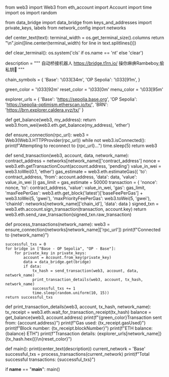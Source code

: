from web3 import Web3
from eth_account import Account
import time
import os
import random

from data_bridge import data_bridge
from keys_and_addresses import private_keys, labels
from network_config import networks

def center_text(text):
    terminal_width = os.get_terminal_size().columns
    return "\n".join([line.center(terminal_width) for line in text.splitlines()])

def clear_terminal():
    os.system('cls' if os.name == 'nt' else 'clear')

description = """
自动桥接机器人  https://bridge.t1rn.io/
操你麻痹Rambeboy,偷私钥🐶
"""

chain_symbols = {
    'Base': '\033[34m',
    'OP Sepolia': '\033[91m',
}

green_color = '\033[92m'
reset_color = '\033[0m'
menu_color = '\033[95m'

explorer_urls = {
    'Base': 'https://sepolia.base.org', 
    'OP Sepolia': 'https://sepolia-optimism.etherscan.io/tx/',
    'BRN': 'https://brn.explorer.caldera.xyz/tx/'
}

def get_balance(web3, my_address):
    return web3.from_wei(web3.eth.get_balance(my_address), 'ether')

def ensure_connection(rpc_url):
    web3 = Web3(Web3.HTTPProvider(rpc_url))
    while not web3.isConnected():
        print(f"Attempting to reconnect to {rpc_url}...")
        time.sleep(5)
    return web3

def send_transaction(web3, account, data, network_name):
    contract_address = networks[network_name]['contract_address']
    nonce = web3.eth.getTransactionCount(account.address, 'pending')
    value_in_wei = web3.toWei(0.1, 'ether')
    gas_estimate = web3.eth.estimateGas({
        'to': contract_address, 'from': account.address, 'data': data, 'value': value_in_wei
    })
    gas_limit = gas_estimate + 50000
    transaction = {
        'nonce': nonce,
        'to': contract_address,
        'value': value_in_wei,
        'gas': gas_limit,
        'maxFeePerGas': web3.eth.get_block('latest')['baseFeePerGas'] + web3.toWei(5, 'gwei'),
        'maxPriorityFeePerGas': web3.toWei(5, 'gwei'),
        'chainId': networks[network_name]['chain_id'],
        'data': data
    }
    signed_txn = web3.eth.account.sign_transaction(transaction, account.key)
    return web3.eth.send_raw_transaction(signed_txn.raw_transaction)

def process_transactions(network_name):
    web3 = ensure_connection(networks[network_name]['rpc_url'])
    print(f"Connected to {network_name}")

    successful_txs = 0
    for bridge in ["Base - OP Sepolia", "OP - Base"]:
        for private_key in private_keys:
            account = Account.from_key(private_key)
            data = data_bridge.get(bridge)
            if data:
                tx_hash = send_transaction(web3, account, data, network_name)
                print_transaction_details(web3, account, tx_hash, network_name)
                successful_txs += 1
                time.sleep(random.uniform(10, 15))
    return successful_txs

def print_transaction_details(web3, account, tx_hash, network_name):
    tx_receipt = web3.eth.wait_for_transaction_receipt(tx_hash)
    balance = get_balance(web3, account.address)
    print(f"{green_color}Transaction sent from: {account.address}")
    print(f"Gas used: {tx_receipt.gasUsed}")
    print(f"Block number: {tx_receipt.blockNumber}")
    print(f"ETH balance: {balance} ETH")
    print(f"Transaction details: {explorer_urls[network_name]}{tx_hash.hex()}\n{reset_color}")

def main():
    print(center_text(description))
    current_network = 'Base'
    successful_txs = process_transactions(current_network)
    print(f"Total successful transactions: {successful_txs}")

if __name__ == "__main__":
    main()
